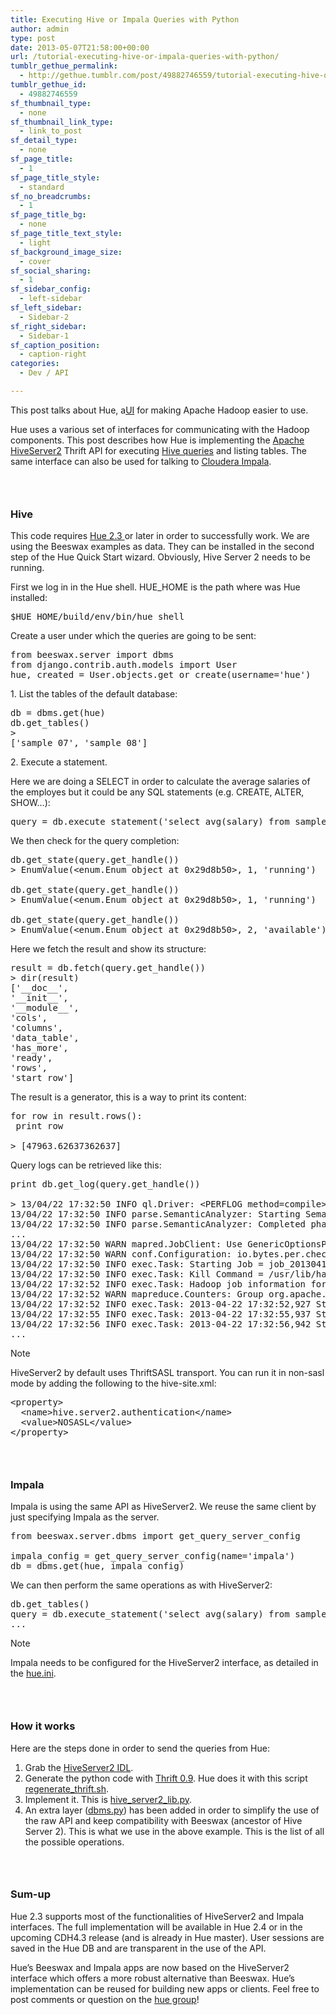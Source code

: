 ```yaml
---
title: Executing Hive or Impala Queries with Python
author: admin
type: post
date: 2013-05-07T21:58:00+00:00
url: /tutorial-executing-hive-or-impala-queries-with-python/
tumblr_gethue_permalink:
  - http://gethue.tumblr.com/post/49882746559/tutorial-executing-hive-or-impala-queries-with-python
tumblr_gethue_id:
  - 49882746559
sf_thumbnail_type:
  - none
sf_thumbnail_link_type:
  - link_to_post
sf_detail_type:
  - none
sf_page_title:
  - 1
sf_page_title_style:
  - standard
sf_no_breadcrumbs:
  - 1
sf_page_title_bg:
  - none
sf_page_title_text_style:
  - light
sf_background_image_size:
  - cover
sf_social_sharing:
  - 1
sf_sidebar_config:
  - left-sidebar
sf_left_sidebar:
  - Sidebar-2
sf_right_sidebar:
  - Sidebar-1
sf_caption_position:
  - caption-right
categories:
  - Dev / API

---
```

<p id="docs-internal-guid-3030a9d6-8100-9572-805c-bc5817743118">
  <span>This post talks about Hue, a</span><a href="https://gethue.com"><span>UI</span></a><span> for making Apache Hadoop easier to use.</span>
</p>

<span>Hue uses a various set of interfaces for communicating with the Hadoop components. This post describes how Hue is implementing the </span>[Apache HiveServer2][1] <span>Thrift API for executing </span>[Hive queries][2] <span>and listing tables. The same interface can also be used for talking to </span>[Cloudera Impala][3]<span>.</span>

### <span> </span>

### <span>Hive</span>

<span>This code requires </span>[Hue 2.3 ][4]<span>or later in order to successfully work. We are using the Beeswax examples as data. They can be installed in the second step of the Hue Quick Start wizard. Obviously, Hive Server 2 needs to be running.</span>

<span>First we log in in the Hue shell. HUE_HOME is the path where was Hue installed:</span>

<pre class="code">$HUE_HOME/build/env/bin/hue shell</pre>

<span>Create a user under which the queries are going to be sent:</span>

<pre class="code">from beeswax.server import dbms
from django.contrib.auth.models import User
hue, created = User.objects.get_or_create(username='hue')</pre>

<span>1. List the tables of the default database:</span>

<pre class="code">db = dbms.get(hue)
db.get_tables()
&gt;
['sample_07', 'sample_08']</pre>

<span>2. Execute a statement. </span>

<span>Here we are doing a SELECT in order to calculate the average salaries of the employes but it could be any SQL statements (e.g. CREATE, ALTER, SHOW…):</span>

<pre class="code">query = db.execute_statement('select avg(salary) from sample_07')</pre>

<span>We then check for the query completion:</span>

<pre class="code">db.get_state(query.get_handle())
&gt; EnumValue(&lt;enum.Enum object at 0x29d8b50&gt;, 1, 'running')

db.get_state(query.get_handle())
&gt; EnumValue(&lt;enum.Enum object at 0x29d8b50&gt;, 1, 'running')

db.get_state(query.get_handle())
&gt; EnumValue(&lt;enum.Enum object at 0x29d8b50&gt;, 2, 'available')</pre>

<span>Here we fetch the result and show its structure:</span>

<pre class="code">result = db.fetch(query.get_handle())
&gt; dir(result)
['__doc__',
'__init__',
'__module__',
'cols',
'columns',
'data_table',
'has_more',
'ready',
'rows',
'start_row']</pre>

<span>The result is a generator, this is a way to print its content:</span>

<pre class="code">for row in result.rows():
 print row

&gt; [47963.62637362637]</pre>

<span>Query logs can be retrieved like this:</span>

<pre class="code">print db.get_log(query.get_handle())

&gt; 13/04/22 17:32:50 INFO ql.Driver: &lt;PERFLOG method=compile&gt;
13/04/22 17:32:50 INFO parse.SemanticAnalyzer: Starting Semantic Analysis
13/04/22 17:32:50 INFO parse.SemanticAnalyzer: Completed phase 1 of Semantic Analysis
...
13/04/22 17:32:50 WARN mapred.JobClient: Use GenericOptionsParser for parsing the arguments. Applications should implement Tool for the same.
13/04/22 17:32:50 WARN conf.Configuration: io.bytes.per.checksum is deprecated. Instead, use dfs.bytes-per-checksum
13/04/22 17:32:50 INFO exec.Task: Starting Job = job_201304170951_0028, Tracking URL = http://localhost:50030/jobdetails.jsp?jobid=job_201304170951_0028
13/04/22 17:32:50 INFO exec.Task: Kill Command = /usr/lib/hadoop/bin/hadoop job  -kill job_201304170951_0028
13/04/22 17:32:52 INFO exec.Task: Hadoop job information for Stage-1: number of mappers: 1; number of reducers: 1
13/04/22 17:32:52 WARN mapreduce.Counters: Group org.apache.hadoop.mapred.Task$Counter is deprecated. Use org.apache.hadoop.mapreduce.TaskCounter instead
13/04/22 17:32:52 INFO exec.Task: 2013-04-22 17:32:52,927 Stage-1 map = 0%,  reduce = 0%
13/04/22 17:32:55 INFO exec.Task: 2013-04-22 17:32:55,937 Stage-1 map = 100%,  reduce = 0%, Cumulative CPU 0.66 sec
13/04/22 17:32:56 INFO exec.Task: 2013-04-22 17:32:56,942 Stage-1 map = 100%,  reduce = 0%, Cumulative CPU 0.66 sec
...</pre>

<span>Note</span>

<span>HiveServer2 by default uses ThriftSASL transport. You can run it in non-sasl mode by adding the following to the hive-site.xml:</span>

<pre class="code">&lt;property&gt;
  &lt;name&gt;hive.server2.authentication&lt;/name&gt;
  &lt;value&gt;NOSASL&lt;/value&gt;
&lt;/property&gt;</pre>

### <span> </span>

### <span>Impala</span>

<span>Impala is using the same API as HiveServer2. We reuse the same client by just specifying Impala as the server.</span>

<pre class="code">from beeswax.server.dbms import get_query_server_config

impala_config = get_query_server_config(name='impala')
db = dbms.get(hue, impala_config)</pre>

<span>We can then perform the same operations as with HiveServer2:</span>

<pre class="code">db.get_tables()
query = db.execute_statement('select avg(salary) from sample_07')
...</pre>

<span>Note</span>

<span>Impala needs to be configured for the HiveServer2 interface, as detailed in the </span>[<span>hue.ini</span>][5]<span>.</span>

### <span> </span>

### <span>How it works</span>

<span>Here are the steps done in order to send the queries from Hue:</span>

  1. <span>Grab the </span>[<span>HiveServer2 IDL</span>][6]<span>.</span>
  2. <span>Generate the python code with </span>[<span>Thrift 0.9</span>][7]<span>. Hue does it with this script </span>[<span>regenerate_thrift.sh</span>][8]<span>.</span>
  3. <span>Implement it. This is </span>[<span>hive_server2_lib.py</span>][9]<span>.</span>
  4. <span>An extra layer (</span>[<span>dbms.py</span>][10]<span>) has been added in order to simplify the use of the raw API and keep compatibility with Beeswax (ancestor of Hive Server 2). This is what we use in the above example. This is the list of all the possible operations.</span>

### <span> </span>

### <span>Sum-up</span>

<span>Hue 2.3 supports most of the functionalities of HiveServer2 and Impala interfaces. The full implementation will be available in Hue 2.4 or in the upcoming CDH4.3 release (and is already in Hue master). User sessions are saved in the Hue DB and are transparent in the use of the API.</span>

<span>Hue’s Beeswax and Impala apps are now based on the HiveServer2 interface which offers a more robust alternative than Beeswax. Hue’s implementation can be reused for building new apps or clients. Feel free to post comments or question on the </span>[hue group][11]<span>!</span>

 [1]: http://hive.apache.org/
 [2]: http://blog.cloudera.com/blog/2013/04/demo-analyzing-data-with-hue-and-hive/
 [3]: http://cloudera.com/content/cloudera/en/campaign/introducing-impala.html
 [4]: http://blog.cloudera.com/blog/2013/04/whats-new-in-hue-2-3/
 [5]: https://github.com/cloudera/hue/blob/branch-2.3/desktop/conf.dist/hue.ini#L432
 [6]: http://svn.apache.org/viewvc/hive/branches/branch-0.11/service/if/TCLIService.thrift?view=markup
 [7]: http://thrift.apache.org/
 [8]: https://github.com/cloudera/hue/blob/master/apps/beeswax/regenerate_thrift.sh
 [9]: https://github.com/cloudera/hue/blob/master/apps/beeswax/src/beeswax/server/hive_server2_lib.py
 [10]: https://github.com/cloudera/hue/blob/master/apps/beeswax/src/beeswax/server/dbms.py
 [11]: http://groups.google.com/a/cloudera.org/group/hue-user

